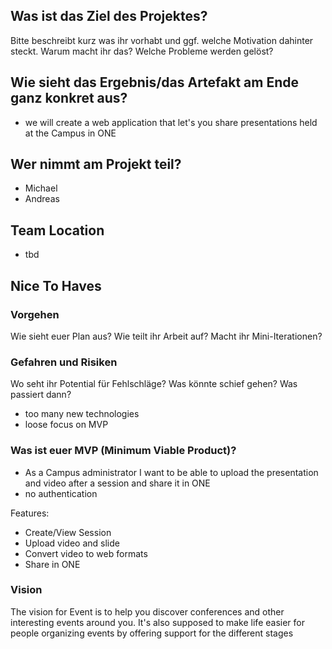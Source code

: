 ## Was ist das Ziel des Projektes?
Bitte beschreibt kurz was ihr vorhabt und ggf. welche Motivation dahinter steckt. Warum macht ihr das? Welche Probleme werden gelöst?

## Wie sieht das Ergebnis/das Artefakt am Ende ganz konkret aus?
* we will create a web application that let's you share presentations held at the Campus in ONE

## Wer nimmt am Projekt teil?
* Michael
* Andreas

## Team Location
* tbd

## Nice To Haves
### Vorgehen
Wie sieht euer Plan aus? Wie teilt ihr Arbeit auf? Macht ihr Mini-Iterationen?

### Gefahren und Risiken
Wo seht ihr Potential für Fehlschläge? Was könnte schief gehen? Was passiert dann?

* too many new technologies
* loose focus on MVP

### Was ist euer MVP (Minimum Viable Product)?
* As a Campus administrator I want to be able to upload the presentation and video after a session and share it in ONE
* no authentication

Features:
* Create/View Session
* Upload video and slide
* Convert video to web formats
* Share in ONE

### Vision
The vision for Event is to help you discover conferences and other interesting events around you. It's also supposed to make life easier for people organizing events by offering support for the different stages